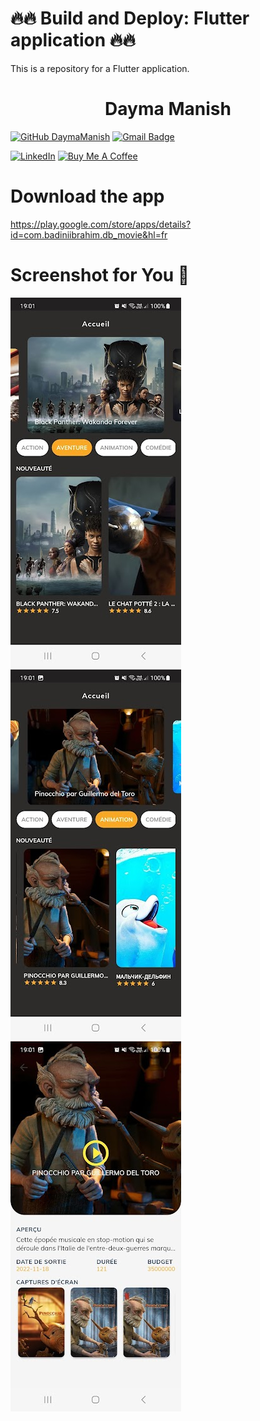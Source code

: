 # 🔥🔥 Build and Deploy: Flutter application 🔥🔥
This is a repository for a Flutter application.
<h1 align="center">
  Dayma Manish
</h1>

[![GitHub DaymaManish](https://img.shields.io/github/followers/DaymaManish?label=follow&style=social)](https://github.com/DaymaManish)
[![Gmail Badge](https://img.shields.io/badge/-manishdayma65@gmail.com-c14438?style=flat-square&logo=Gmail&logoColor=white&link=mailto:manishdayma65@gmail.com)](mailto:manishdayma65@gmail.com)

[![LinkedIn](https://img.shields.io/badge/linkedin-%230077B5.svg?style=for-the-badge&logo=linkedin&logoColor=white)](https://www.linkedin.com/in/daymamanish/)
<a href="https://www.buymeacoffee.com/manishdayma" target="_blank"><img src="https://cdn.buymeacoffee.com/buttons/default-orange.png" alt="Buy Me A Coffee" height="41" width="174"></a>

# Download the app
https://play.google.com/store/apps/details?id=com.badiniibrahim.db_movie&hl=fr

# Screenshot for You 💖

![alt text](1.jpg)
![alt text](2.jpg)
![alt text](3.jpg)
